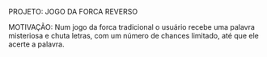 PROJETO: JOGO DA FORCA REVERSO

MOTIVAÇÃO: 
Num jogo da forca tradicional o usuário recebe uma palavra misteriosa e chuta letras, com um número de chances limitado, até que ele acerte a palavra.
